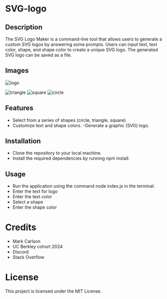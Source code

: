# SVG-logo

## Description
The SVG Logo Maker is a command-line tool that allows users to generate a custom SVG logos by answering some prompts. Users can input text, text color, shape, and shape color to create a unique SVG logo. The generated SVG logo can be saved as a file.

## Images
![`logo`](/output/logo.svg)

![`triangle`](output/triangle.svg)
![`square`](output/square.svg)
![`circle`](output/circle.svg)


## Features
- Select from a series of shapes (circle, triangle, square).
- Customize text and shape colors.
-Generate a graphic (SVG) logo.

## Installation 
- Clone the repository to your local machine.
- Install the required dependencies by running npm install.

## Usage
- Run the application using the command node index.js in the terminal.
- Enter the text for logo
- Enter the text color
- Select a shape
- Enter the shape color

# Credits
- Mark Carlson
- UC Berkley cohort 2024
- Discord
- Stack Overflow

# License
This project is licensed under the MIT License.